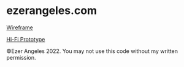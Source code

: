 # ezerangeles.com

[Wireframe](https://drive.google.com/file/d/1nqX3vdt60A75Ptjfz4PNyaHJwFW7kQke/view?usp=sharing)

[Hi-Fi Prototype](https://www.figma.com/file/SJunpE1M48xyksRRlL0sCo/ezerangeles.com?node-id=0%3A1)

©Ezer Angeles 2022. You may not use this code without my written permission.
